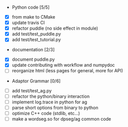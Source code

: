 * Python code [5/5]
- [X] from make to CMake
- [X] update travis CI
- [X] refactor puddle (no side effect in module)
- [X] add test/test_puddle.py
- [X] add test/test_tutorial.py
* documentation [2/3]
- [X] document puddle.py
- [X] update contributing with workflow and numpydoc
- [ ] reorganize html (less pages for general, more for API)
* Adaptor Grammar [0/6]
- [ ] add test/test_ag.py
- [ ] refactor the python/binary interaction
- [ ] implement log.trace in python for ag
- [ ] parse short options from binary to python
- [ ] optimize C++ code (stdlib, etc...)
- [ ] make a wordseg.so for dpseg/ag common code
